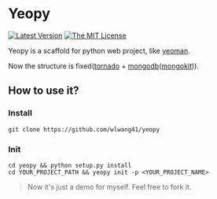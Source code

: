 # Yeopy

[![Latest Version](http://img.shields.io/pypi/v/simiki.svg)]()
[![The MIT License](http://img.shields.io/badge/license-MIT-yellow.svg)](https://github.com/wlwang41/yeopy/blob/master/LICENSE)

Yeopy is a scaffold for python web project, like [yeoman](http://yeoman.io/).

Now the structure is fixed([tornado](http://www.tornadoweb.org/) + [mongodb](http://www.mongodb.org/)([mongokit](https://github.com/namlook/mongokit))).

## How to use it?

###  Install

    git clone https://github.com/wlwang41/yeopy

### Init

    cd yeopy && python setup.py install
    cd YOUR_PROJECT_PATH && yeopy init -p <YOUR_PROJECT_NAME>


> Now it's just a demo for myself. Feel free to fork it.
